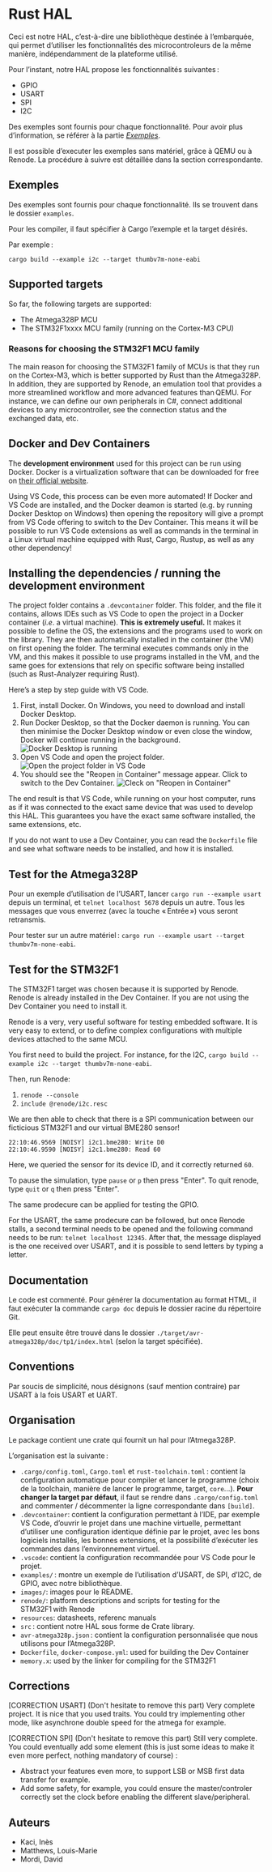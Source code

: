 # Rust HAL

Ceci est notre HAL, c’est-à-dire une bibliothèque destinée à l’embarquée, qui
permet d’utiliser les fonctionnalités des microcontroleurs de la même manière,
indépendamment de la plateforme utilisé.

Pour l’instant, notre HAL propose les fonctionnalités suivantes :

 - GPIO
 - USART
 - SPI
 - I2C

Des exemples sont fournis pour chaque fonctionnalité. Pour avoir plus d’information, se référer à la partie [*Exemples*](#exemples).

Il est possible d’executer les exemples sans matériel, grâce à QEMU ou à Renode. La procédure à suivre est détaillée dans la section correspondante.

## Exemples

Des exemples sont fournis pour chaque fonctionnalité. Ils se trouvent dans le dossier `examples`.

Pour les compiler, il faut spécifier à Cargo l’exemple et la target désirés.

Par exemple :

    cargo build --example i2c --target thumbv7m-none-eabi

## Supported targets

So far, the following targets are supported:

 - The Atmega328P MCU
 - The STM32F1xxxx MCU family (running on the Cortex-M3 CPU)

### Reasons for choosing the STM32F1 MCU family

The main reason for choosing the STM32F1 family of MCUs is that they run on the Cortex-M3, which is better supported by Rust than the Atmega328P. In addition, they are supported by Renode, an emulation tool that provides a more streamlined workflow and more advanced features than QEMU. For instance, we can define our own peripherals in C#, connect additional devices to any microcontroller, see the connection status and the exchanged data, etc.

## Docker and Dev Containers

The **development environment** used for this project can be run using Docker. Docker is a virtualization software that can be downloaded for free on [their official website](https://docker.com).

Using VS Code, this process can be even more automated! If Docker and VS Code are installed, and the Docker deamon is started (e.g. by running Docker Desktop on Windows) then opening the repository will give a prompt from VS Code offering to switch to the Dev Container. This means it will be possible to run VS Code extensions as well as commands in the terminal in a Linux virtual machine equipped with Rust, Cargo, Rustup, as well as any other dependency!



## Installing the dependencies / running the development environment

The project folder contains a `.devcontainer` folder. This folder, and the file it contains, allows IDEs such as VS Code to open the project in a Docker container (*i.e*. a virtual machine). **This is extremely useful.** It makes it possible to define the OS, the extensions and the programs used to work on the library. They are then automatically installed in the container (the VM) on first opening the folder. The terminal executes commands only in the VM, and this makes it possible to use programs installed in the VM, and the same goes for extensions that rely on specific software being installed (such as Rust-Analyzer requiring Rust).

Here’s a step by step guide with VS Code.

1. First, install Docker. On Windows, you need to download and install Docker Desktop.
2. Run Docker Desktop, so that the Docker daemon is running. You can then minimise the Docker Desktop window or even close the window, Docker will continue running in the background.
![Docker Desktop is running](images/docker_compose.png)
3. Open VS Code and open the project folder.
![Open the project folder in VS Code](images/open_folder.png)
4. You should see the "Reopen in Container" message appear. Click to switch to the Dev Container.
![Cleck on "Reopen in Container"](images/open_in_dev_container.png)

The end result is that VS Code, while running on your host computer, runs as if it was connected to the exact same device that was used to develop this HAL. This guarantees you have the exact same software installed, the same extensions, etc.

If you do not want to use a Dev Container, you can read the `Dockerfile` file and see what software needs to be installed, and how it is installed.


## Test for the Atmega328P

Pour un exemple d’utilisation de l’USART, lancer `cargo run --example usart` depuis un terminal, et `telnet localhost 5678` depuis un autre. Tous les messages que vous enverrez (avec la touche « Entrée ») vous seront retransmis.

Pour tester sur un autre matériel : `cargo run --example usart --target thumbv7m-none-eabi`.

## Test for the STM32F1

The STM32F1 target was chosen because it is supported by Renode. Renode is already installed in the Dev Container. If you are not using the Dev Container you need to install it.

Renode is a very, very useful software for testing embedded software. It is very easy to extend, or to define complex configurations with multiple devices attached to the same MCU.

You first need to build the project. For instance, for the I2C, `cargo build --example i2c --target thumbv7m-none-eabi`.

Then, run Renode:

1. `renode --console`
2. `include @renode/i2c.resc`

We are then able to check that there is a SPI communication between our ficticious STM32F1 and our virtual BME280 sensor!

    22:10:46.9569 [NOISY] i2c1.bme280: Write D0
    22:10:46.9590 [NOISY] i2c1.bme280: Read 60

Here, we queried the sensor for its device ID, and it correctly returned `60`.

To pause the simulation, type `pause` or `p` then press "Enter". To quit renode, type `quit` or `q` then press "Enter".

The same prodecure can be applied for testing the GPIO.

For the USART, the same prodecure can be followed, but once Renode stalls, a second terminal needs to be opened and the following command needs to be run: `telnet localhost 12345`. After that, the message displayed is the one received over USART, and it is possible to send letters by typing a letter.

## Documentation

Le code est commenté. Pour générer la documentation au format HTML, il faut exécuter la commande `cargo doc` depuis le dossier racine du répertoire Git.

Elle peut ensuite être trouvé dans le dossier `./target/avr-atmega328p/doc/tp1/index.html` (selon la target spécifiée).

## Conventions

Par soucis de simplicité, nous désignons (sauf mention contraire) par USART à la fois USART et UART.

## Organisation

Le package contient une crate qui fournit un hal pour l’Atmega328P.

L’organisation est la suivante :

 - `.cargo/config.toml`, `Cargo.toml` et `rust-toolchain.toml` : contient la configuration automatique pour compiler et lancer le programme (choix de la toolchain, manière de lancer le programme, target, `core`…). **Pour changer la target par défaut**, il faut se rendre dans `.cargo/config.toml` and commenter / décommenter la ligne correspondante dans `[build]`.
 - `.devcontainer`: contient la configuration permettant à l’IDE, par exemple VS Code, d’ouvrir le projet dans une machine virtuelle, permettant d’utiliser une configuration identique définie par le projet, avec les bons logiciels installés, les bonnes extensions, et la possibilité d’exécuter les commandes dans l’environnement virtuel.
 - `.vscode`: contient la configuration recommandée pour VS Code pour le projet.
 - `examples/` : montre un exemple de l’utilisation d’USART, de SPI, d’I2C, de GPIO, avec notre bibliothèque.
 - `images/`: images pour le README.
 - `renode/`: platform descriptions and scripts for testing for the STM32F1 with Renode
 - `resources`: datasheets, referenc manuals
 - `src` : contient notre HAL sous forme de Crate library.
 - `avr-atmega328p.json` : contient la configuration personnalisée que nous utilisons pour l’Atmega328P.
 - `Dockerfile`, `docker-compose.yml`: used for building the Dev Container
 - `memory.x`: used by the linker for compiling for the STM32F1


## Corrections

[CORRECTION USART] (Don't hesitate to remove this part)
Very complete project. It is nice that you used traits.
You could try implementing other mode, like asynchrone double speed for the atmega for example.

[CORRECTION SPI] (Don't hesitate to remove this part)
Still very complete. 
You could eventually add some element (this is just some ideas to make it even more perfect, nothing mandatory of course) :
- Abstract your features even more, to support LSB or MSB first data transfer for example.
- Add some safety, for example, you could ensure the master/controler correctly set the clock before enabling the different slave/peripheral.

## Auteurs

- Kaci, Inès
- Matthews, Louis-Marie
- Mordi, David